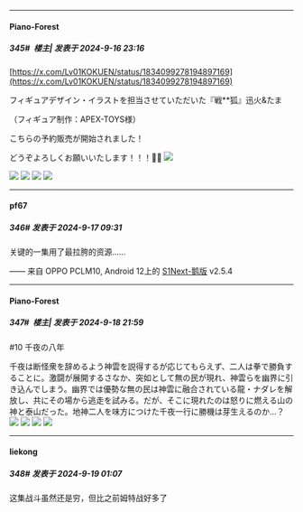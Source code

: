 ﻿
*****

####  Piano-Forest  
##### 345#         楼主| 发表于 2024-9-16 23:16

[https://x.com/Lv01KOKUEN/status/1834099278194897169](https://x.com/Lv01KOKUEN/status/1834099278194897169)

フィギュアデザイン・イラストを担当させていただいた『戦**狐』迅火&amp;たま

（フィギュア制作：APEX-TOYS様）

こちらの予約販売が開始されました！

どうぞよろしくお願いいたします！！！🙇‍♂️
<img src="https://p.sda1.dev/19/208707ca0420b7fc45833df955db085b/20240913_010429.jpg" referrerpolicy="no-referrer">

<img src="https://p.sda1.dev/19/54995f4e9f4f4cd9ddf89c5d8c617724/20240913_010441.jpg" referrerpolicy="no-referrer">
<img src="https://p.sda1.dev/19/85dbb7909fad38452261f60a5b476f19/20240913_010443.jpg" referrerpolicy="no-referrer">
<img src="https://p.sda1.dev/19/4ee18f5561e9a566c9acde1d2daf7c10/20240913_010444.jpg" referrerpolicy="no-referrer">
<img src="https://p.sda1.dev/19/90cf9243872318565c899a9cc4635fa9/20240913_010448.jpg" referrerpolicy="no-referrer">


*****

####  pf67  
##### 346#       发表于 2024-9-17 09:31

关键的一集用了最拉胯的资源……

—— 来自 OPPO PCLM10, Android 12上的 [S1Next-鹅版](https://github.com/ykrank/S1-Next/releases) v2.5.4


*****

####  Piano-Forest  
##### 347#         楼主| 发表于 2024-9-18 21:59

#10 千夜の八年

千夜は断怪衆を辞めるよう神雲を説得するが応じてもらえず、二人は拳で勝負することに。激闘が展開するさなか、突如として無の民が現れ、神雲らを幽界に引き込んでしまう。幽界では優勢な無の民は神雲に融合されている龍・ナダレを解放し、共にその場から逃走を試みる。だが、そこに現れたのは怒りに燃える山の神と泰山だった。地神二人を味方につけた千夜一行に勝機は芽生えるのか…？
<img src="https://p.sda1.dev/19/9b5a24ac8951bf6ab18d137f91e02991/img01 _12_.webp" referrerpolicy="no-referrer">
<img src="https://p.sda1.dev/19/fbedcac4d617896d05a3c0540802dffb/img02 _12_.webp" referrerpolicy="no-referrer">
<img src="https://p.sda1.dev/19/9d4e89dfcd7fb98b17ff5e829ab3ba6f/img03 _12_.webp" referrerpolicy="no-referrer">
<img src="https://p.sda1.dev/19/8ea286da78adf86d3281eae5e5e9ec36/img04 _12_.webp" referrerpolicy="no-referrer">


*****

####  liekong  
##### 348#       发表于 2024-9-19 01:07

这集战斗虽然还是穷，但比之前姆特战好多了

